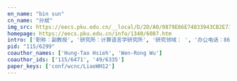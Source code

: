 ```yaml
---
en_name: "bin sun"
cn_name: "孙斌"
img_src: https://eecs.pku.edu.cn/__local/D/2D/A0/0879E86E74833943CB2E732967E_9A3C38CC_BD6.vsb?e=.jpg
homepage: https://eecs.pku.edu.cn/info/1340/6087.htm
intro: ['职称：副教授', '研究所：计算语言学研究所', '研究领域： ', '办公电话：86-10-62765835-102', '电子邮件：bswen@pku.edu.cn', '个人主页： ']
pid: "115/6299"
coauthor_names: ['Hung-Tao Hsieh', 'Wen-Rong Wu']
coauthor_ids: ['115/6471', '49/6335']
paper_keys: ['conf/wcnc/LiaoWH12']
---
```

